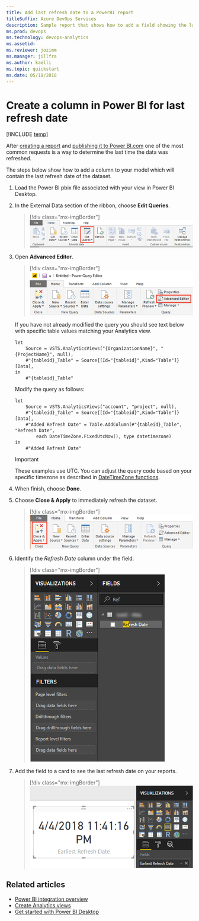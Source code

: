 ```yaml
---
title: Add last refresh date to a PowerBI report 
titleSuffix: Azure DevOps Services
description: Sample report that shows how to add a field showing the last refresh date to an existing PowerBI report based on the Analytics service  
ms.prod: devops
ms.technology: devops-analytics
ms.assetid: 
ms.reviewer: jozimm
ms.manager: jillfra
ms.author: kaelli
ms.topic: quickstart
ms.date: 05/18/2018
---
```


# Create a column in Power BI for last refresh date

[!INCLUDE [temp](../../_shared/version-azure-devops.md)]

After [creating a report](create-quick-report.md) and [publishing it to Power BI.com](publish-power-bi-desktop-to-power-bi.md) one of the most common requests is a way to determine the last time the data was refreshed.  

The steps below show how to add a column to your model which will contain the last refresh date of the dataset.  

1. Load the Power BI pbix file associated with your view in Power BI Desktop.  

2. In the External Data section of the ribbon, choose **Edit Queries**.   

    > [!div class="mx-imgBorder"]  
    > ![Power BI Desktop, Home tab, Edit Queries](_img/edit-queries.png) 

3. Open **Advanced Editor**. 

    > [!div class="mx-imgBorder"]  
    > ![Advanced Editor](_img/AdvancedEditor.png) 

    If you have not already modified the query you should see text below with specific table values matching your Analytics view.
	 
    ```Query 
    let
        Source = VSTS.AnalyticsViews("{OrganizationName}", "{ProjectName}", null),
        #"{tableid}_Table" = Source{[Id="{tableid}",Kind="Table"]}[Data],
    in
        #"{tableid}_Table"
    ```

    Modify the query as follows:
	   
    ```Query 
    let
        Source = VSTS.AnalyticsViews("account", "project", null),
        #"{tableid}_Table" = Source{[Id="{tableid}",Kind="Table"]}[Data],
        #"Added Refresh Date" = Table.AddColumn(#"{tableid}_Table", "Refresh Date", 
            each DateTimeZone.FixedUtcNow(), type datetimezone)
    in
        #"Added Refresh Date"
    ```

    > [!IMPORTANT]  
    > These examples use UTC. You can adjust the query code based on your specific timezone as described in [DateTimeZone functions](https://msdn.microsoft.com/query-bi/m/datetimezone-functions).

4. When finish, choose **Done**.

5. Choose **Close & Apply** to immediately refresh the dataset.   

	> [!div class="mx-imgBorder"]  
	> ![Power BI Desktop, Home, Close & Apply](_img/powerbi-close-apply.png)   

6. Identify the *Refresh Date* column under the field.

	> [!div class="mx-imgBorder"]  
	> ![Power BI Desktop, Fields, Refresh Date field](_img/RefreshDateField.png)  

7. Add the field to a card to see the last refresh date on your reports.

	> [!div class="mx-imgBorder"]  
	> ![Power BI Desktop, Card, Refresh Date Applied](_img/RefreshDateApplied.png)  


 

## Related articles

- [Power BI integration overview](overview.md) 
- [Create Analytics views](../analytics/analytics-views-create.md)
- [Get started with Power BI Desktop](/power-bi/desktop-getting-started)
